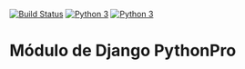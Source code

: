 [![Build Status](https://travis-ci.org/Pbezerra-dev/pythonprodjango.svg?branch=master)](https://travis-ci.org/Pbezerra-dev/pythonprodjango)
[![Python 3](https://pyup.io/repos/github/Pbezerra-dev/pythonprodjango/python-3-shield.svg)](https://pyup.io/repos/github/Pbezerra-dev/pythonprodjango/)
[![Python 3](https://pyup.io/repos/github/Pbezerra-dev/pythonprodjango/python-3-shield.svg)](https://pyup.io/repos/github/Pbezerra-dev/pythonprodjango/)


# Módulo de Django PythonPro